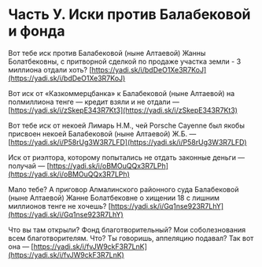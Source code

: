 # Часть У. Иски против Балабековой и фонда

Вот тебе иск против Балабековой \(ныне Алтаевой\) Жанны Болатбековны, с притворной сделкой по продаже участка земли - 3 миллиона отдали хоть? [https://yadi.sk/i/bdDeO1Xe3R7KoJ](https://yadi.sk/i/bdDeO1Xe3R7KoJ) 

Вот иск от «Казкоммерцбанка» к Балабековой \(ныне Алтаевой\) на полмиллиона тенге — кредит взяли и не отдали — [https://yadi.sk/i/zSkepE343R7Kt3](https://yadi.sk/i/zSkepE343R7Kt3) 

Вот тебе иск от некоей Лимарь Н.М., чей Porsche Cayenne был якобы присвоен некоей Балабековой \(ныне Алтаевой\) Ж.Б. — [https://yadi.sk/i/P58rUg3W3R7LFD](https://yadi.sk/i/P58rUg3W3R7LFD)

Иск от риэлтора, которому попытались не отдать законные деньги — получай — [https://yadi.sk/i/oBMOuQQx3R7LPh](https://yadi.sk/i/oBMOuQQx3R7LPh)

Мало тебе? А приговор Алмалинского районного суда Балабековой \(ныне Алтаевой\) Жанне Болатбековне о хищении 18 с лишним миллионов тенге не хочешь? [https://yadi.sk/i/Gq1nse923R7LhY](https://yadi.sk/i/Gq1nse923R7LhY) 

Что вы там открыли? Фонд благотворительный? Мои соболезнования всем благотворителям. Что? Ты говоришь, аппеляцию подавал? Так вот она — [https://yadi.sk/i/fvJW9ckF3R7LnK](https://yadi.sk/i/fvJW9ckF3R7LnK)



